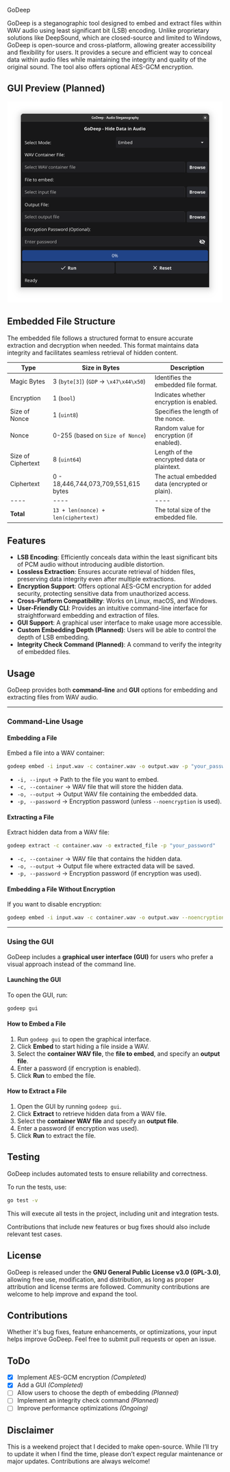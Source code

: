 GoDeep

GoDeep is a steganographic tool designed to embed and extract files within WAV audio using least significant bit (LSB) encoding. Unlike proprietary solutions like DeepSound, which are closed-source and limited to Windows, GoDeep is open-source and cross-platform, allowing greater accessibility and flexibility for users. It provides a secure and efficient way to conceal data within audio files while maintaining the integrity and quality of the original sound. The tool also offers optional AES-GCM encryption.

## GUI Preview (Planned)

![GUI Screenshot](/images/godeep_gui.png)

## Embedded File Structure

The embedded file follows a structured format to ensure accurate extraction and decryption when needed. This format maintains data integrity and facilitates seamless retrieval of hidden content.

| Type               | Size in Bytes                           | Description                                    |
| ------------------ | --------------------------------------- | ---------------------------------------------- |
| Magic Bytes        | 3 (`byte[3]`) (`GDP` -> `\x47\x44\x50`) | Identifies the embedded file format.           |
| Encryption         | 1 (`bool`)                              | Indicates whether encryption is enabled.       |
| Size of Nonce      | 1 (`uint8`)                             | Specifies the length of the nonce.             |
| Nonce              | 0-255 (based on `Size of Nonce`)        | Random value for encryption (if enabled).      |
| Size of Ciphertext | 8 (`uint64`)                            | Length of the encrypted data or plaintext.     |
| Ciphertext         | 0 - 18,446,744,073,709,551,615 bytes    | The actual embedded data (encrypted or plain). |
| ----               | ----                                    | ----                                           |
| **Total**          | `13 + len(nonce) + len(ciphertext)`     | The total size of the embedded file.           |

## Features

- **LSB Encoding**: Efficiently conceals data within the least significant bits of PCM audio without introducing audible distortion.
- **Lossless Extraction**: Ensures accurate retrieval of hidden files, preserving data integrity even after multiple extractions.
- **Encryption Support**: Offers optional AES-GCM encryption for added security, protecting sensitive data from unauthorized access.
- **Cross-Platform Compatibility**: Works on Linux, macOS, and Windows.
- **User-Friendly CLI**: Provides an intuitive command-line interface for straightforward embedding and extraction of files.
- **GUI Support**: A graphical user interface to make usage more accessible.
- **Custom Embedding Depth (Planned)**: Users will be able to control the depth of LSB embedding.
- **Integrity Check Command (Planned)**: A command to verify the integrity of embedded files.

## Usage

GoDeep provides both **command-line** and **GUI** options for embedding and extracting files from WAV audio.

---

### **Command-Line Usage**

#### **Embedding a File**
Embed a file into a WAV container:
```sh
godeep embed -i input.wav -c container.wav -o output.wav -p "your_password"
```

- `-i, --input` → Path to the file you want to embed.
- `-c, --container` → WAV file that will store the hidden data.
- `-o, --output` → Output WAV file containing the embedded data.
- `-p, --password` → Encryption password (unless `--noencryption` is used).

#### **Extracting a File**
Extract hidden data from a WAV file:
```sh
godeep extract -c container.wav -o extracted_file -p "your_password"
```

- `-c, --container` → WAV file that contains the hidden data.
- `-o, --output` → Output file where extracted data will be saved.
- `-p, --password` → Encryption password (if encryption was used).

#### **Embedding a File Without Encryption**
If you want to disable encryption:
```sh
godeep embed -i input.wav -c container.wav -o output.wav --noencryption
```

---

### **Using the GUI**

GoDeep includes a **graphical user interface (GUI)** for users who prefer a visual approach instead of the command line.

#### **Launching the GUI**
To open the GUI, run:
```sh
godeep gui
```

#### **How to Embed a File**
1. Run `godeep gui` to open the graphical interface.
2. Click **Embed** to start hiding a file inside a WAV.
3. Select the **container WAV file**, the **file to embed**, and specify an **output file**.
4. Enter a password (if encryption is enabled).
5. Click **Run** to embed the file.

#### **How to Extract a File**
1. Open the GUI by running `godeep gui`.
2. Click **Extract** to retrieve hidden data from a WAV file.
3. Select the **container WAV file** and specify an **output file**.
4. Enter a password (if encryption was used).
5. Click **Run** to extract the file.

## Testing

GoDeep includes automated tests to ensure reliability and correctness.

To run the tests, use:
```sh
go test -v
```

This will execute all tests in the project, including unit and integration tests.

Contributions that include new features or bug fixes should also include relevant test cases.

## License

GoDeep is released under the **GNU General Public License v3.0 (GPL-3.0)**, allowing free use, modification, and distribution, as long as proper attribution and license terms are followed. Community contributions are welcome to help improve and expand the tool.

## Contributions

Whether it's bug fixes, feature enhancements, or optimizations, your input helps improve GoDeep. Feel free to submit pull requests or open an issue.

## ToDo

- [x] Implement AES-GCM encryption *(Completed)*
- [x] Add a GUI *(Completed)*
- [ ] Allow users to choose the depth of embedding *(Planned)*
- [ ] Implement an integrity check command *(Planned)*
- [ ] Improve performance optimizations *(Ongoing)*

## Disclaimer

This is a weekend project that I decided to make open-source. While I’ll try to update it when I find the time, please don’t expect regular maintenance or major updates. Contributions are always welcome!
